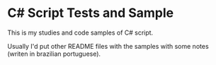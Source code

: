 # C# Script Tests and Sample

This is my studies and code samples of C# script.

Usually I'd put other README files with the samples with some notes (writen in brazilian portuguese).
